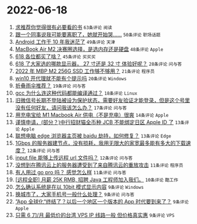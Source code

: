 # 2022-06-18

1. [求推荐你觉得很有必要看的书](https://www.v2ex.com/t/860479) `63条评论` `阅读`
1. [跟一个同事说我可能要离职了，她就开始哭……](https://www.v2ex.com/t/860441) `50条评论` `职场话题`
1. [Android 工作干 10 年我迷茫了](https://www.v2ex.com/t/860443) `49条评论` `天津`
1. [MacBook Air M2 决赛圈选择，是选内存还是硬盘](https://www.v2ex.com/t/860465) `48条评论` `Apple`
1. [618 各位都买了啥？](https://www.v2ex.com/t/860489) `45条评论` `买买买`
1. [618 了大家选的哪款显示器， 27 寸还是 32 寸 体验好呢？](https://www.v2ex.com/t/860442) `28条评论` `问与答`
1. [2022 年 MBP M2 256G SSD 工作够不够用？](https://www.v2ex.com/t/860528) `21条评论` `程序员`
1. [win10 开代理就不能有个提示吗](https://www.v2ex.com/t/860487) `20条评论` `Windows`
1. [折叠雨伞推荐？](https://www.v2ex.com/t/860440) `19条评论` `问与答`
1. [gcc 为什么连这种代码都能编译通过？](https://www.v2ex.com/t/860466) `18条评论` `Linux`
1. [旧微信号长期不登陆被设为保护状态，需要好友验证才能登录，但是这个号里没有任何好友，请问我该怎么办？](https://www.v2ex.com/t/860447) `17条评论` `问与答`
1. [用充电宝给 M1 Macbook Air 供电（不是充电）很爽](https://www.v2ex.com/t/860491) `14条评论` `Apple`
1. [谨慎申请，(部分？)中行招财猫全币种 JCB 不能绑定日区 Apple ID 了](https://www.v2ex.com/t/860506) `13条评论` `Apple`
1. [联想电脑 edge 浏览器主页被 baidu 劫持，如何修复？](https://www.v2ex.com/t/860470) `13条评论` `Edge`
1. [1Gbps 的服务器建节点，没有损耗，我用无限大的家宽最多能有多大的下载速度？](https://www.v2ex.com/t/860493) `12条评论` `问与答`
1. [input file 能够上传远程 url 文件吗？](https://www.v2ex.com/t/860456) `12条评论` `问与答`
1. [没想到在腾讯云上的服务器遭受到了来自腾讯云的重放攻击](https://www.v2ex.com/t/860476) `11条评论` `程序员`
1. [有人用过 go pro 吗？ 感觉怎么样](https://www.v2ex.com/t/860462) `11条评论` `问与答`
1. [[远程全职] 月薪 25K RMB, 招聘 Java 工程师加入我们。](https://www.v2ex.com/t/860468) `10条评论` `酷工作`
1. [怎么确认系统是在以 10bit 模式显示内容](https://www.v2ex.com/t/860523) `9条评论` `Windows`
1. [换城市了，大家手机号一般什么处理？](https://www.v2ex.com/t/860519) `9条评论` `问与答`
1. [”App 全球化“终结了？以后一个地区一个版本的 App 时代要到来了？](https://www.v2ex.com/t/860518) `9条评论` `Apple`
1. [只需 6 刀/月 最低价的台湾 VPS IP 线路一般 但价格真实惠](https://www.v2ex.com/t/860460) `9条评论` `VPS`
